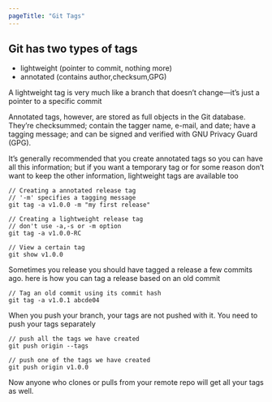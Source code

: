 ```yaml
---
pageTitle: "Git Tags"
---
```


## Git has two types of tags
- lightweight (pointer to commit, nothing more)
- annotated (contains author,checksum,GPG)

A lightweight tag is very much like a branch that doesn’t change—it’s just a pointer to a specific commit

Annotated tags, however, are stored as full objects in the Git database. They’re checksummed; contain the tagger name, e-mail, and date; have a tagging message; and can be signed and verified with GNU Privacy Guard (GPG).

It’s generally recommended that you create annotated tags so you can have all this information; but if you want a temporary tag or for some reason don’t want to keep the other information, lightweight tags are available too

```
// Creating a annotated release tag
// '-m' specifies a tagging message
git tag -a v1.0.0 -m "my first release"
```

```
// Creating a lightweight release tag
// don't use -a,-s or -m option
git tag -a v1.0.0-RC
```

```
// View a certain tag
git show v1.0.0
```

Sometimes you release you should have tagged a release
a few commits ago. here is how you can tag a release based on an old commit
```
// Tag an old commit using its commit hash
git tag -a v1.0.1 abcde04
```

When you push your branch, your tags are not pushed with it.
You need to push your tags separately
```
// push all the tags we have created
git push origin --tags

// push one of the tags we have created
git push origin v1.0.0
```

Now anyone who clones or pulls from your remote repo will get all your tags as well.
